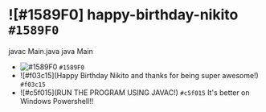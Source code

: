 # ![#1589F0] happy-birthday-nikito `#1589F0`
 

javac Main.java
java Main

- ![#1589F0](https://via.placeholder.com/15/1589F0/1589F0.png) `#1589F0`
- ![#f03c15](Happy Birthday Nikito and thanks for being super awesome!) `#f03c15`
- ![#c5f015](RUN THE PROGRAM USING JAVAC!) `#c5f015`
It's better on Windows Powershell!!
